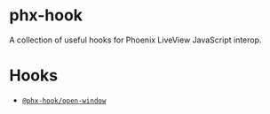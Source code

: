 # phx-hook

A collection of useful hooks for Phoenix LiveView JavaScript interop.

# Hooks

* [`@phx-hook/open-window`](./packages/open-window)
